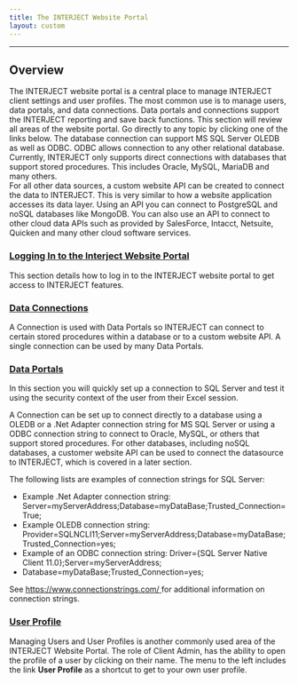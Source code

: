 ```yaml
---
title: The INTERJECT Website Portal
layout: custom
---
```

* * *

##  **Overview**

The INTERJECT website portal is a central place to manage INTERJECT client settings and user profiles. The most common use is to manage users, data portals, and data connections. Data portals and connections support the INTERJECT reporting and save back functions. This section will review all areas of the website portal. Go directly to any topic by clicking one of the links below. The database connection can support MS SQL Server OLEDB as well as ODBC. ODBC allows connection to any other relational database. Currently, INTERJECT only supports direct connections with databases that support stored procedures. This includes Oracle, MySQL, MariaDB and many others.   
For all other data sources, a custom website API can be created to connect the data to INTERJECT. This is very similar to how a website application accesses its data layer. Using an API you can connect to PostgreSQL and noSQL databases like MongoDB. You can also use an API to connect to other cloud data APIs such as provided by SalesForce, Intacct, Netsuite, Quicken and many other cloud software services.   
  


###  [ Logging In to the Interject Website Portal ](/wPortal/Logging-In-to-Website-Portal_142278762.html)

This section details how to log in to the INTERJECT website portal to get access to INTERJECT features. 

###  [ Data Connections ](/wPortal/Data-Connections_324403237.html)

A Connection is used with Data Portals so INTERJECT can connect to certain stored procedures within a database or to a custom website API. A single connection can be used by many Data Portals. 

###  [ Data Portals ](/wPortal/Data-Portals_324665363.html)

In this section you will quickly set up a connection to SQL Server and test it using the security context of the user from their Excel session. 

A Connection can be set up to connect directly to a database using a OLEDB or a .Net Adapter connection string for MS SQL Server or using a ODBC connection string to connect to Oracle, MySQL, or others that support stored procedures. For other databases, including noSQL databases, a customer website API can be used to connect the datasource to INTERJECT, which is covered in a later section. 

The following lists are examples of connection strings for SQL Server: 

  * Example .Net Adapter connection string: Server=myServerAddress;Database=myDataBase;Trusted_Connection=True; 
  * Example OLEDB connection string: Provider=SQLNCLI11;Server=myServerAddress;Database=myDataBase; Trusted_Connection=yes; 
  * Example of an ODBC connection string: Driver={SQL Server Native Client 11.0};Server=myServerAddress; 
  * Database=myDataBase;Trusted_Connection=yes; 



See  [ https://www.connectionstrings.com/  ](https://www.connectionstrings.com/) for additional information on connection strings. 

###  [ User Profile ](/wPortal/User-Profile_324763687.html)

Managing Users and User Profiles is another commonly used area of the INTERJECT Website Portal. The role of Client Admin, has the ability to open the profile of a user by clicking on their name. The menu to the left includes the link **User Profile** as a shortcut to get to your own user profile.   
  

